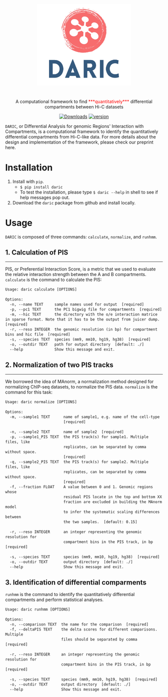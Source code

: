 <div align="center">

  <img src="img/daric_logo.png" alt="logo" width="300" height="auto" />
  <h1></h1>
  <p>
    A computational framework to find <span style="color:red"> ***quantitatively***</span> differential compartments between Hi-C datasets
  </p>

[![Downloads](https://pepy.tech/badge/daric)](https://pepy.tech/project/daric)
[![version](https://img.shields.io/badge/daric-v0.2.15-brightgreen)](https://img.shields.io/badge/daric-v0.2.15-brightgreen)

<div align="left">

`DARIC`, or Differential Analysis for genomic Regions' Interaction with Compartments, is a computational framework to identify the quantitatively differential compartments from Hi-C-like data. For more details about the design and implementation of the framework, please check our preprint here.

# Installation
1. Install with `pip`.
	+ `$ pip install daric`
	+ To test the installation, please type `$ daric --help` in shell to see if help messages pop out.
2. Download the `daric` package from github and install locally.

# Usage
`DARIC` is composed of three commands: `calculate`, `normalize`, and `runhmm`. 

## 1. Calculation of PIS
---
PIS, or Preferential Interaction Score, is a metric that we used to evaluate the relative interaction strength between the A and B compartments. `calculate` is the command to calculate the PIS:



```
Usage: daric calculate [OPTIONS]

Options:
  -n, --name TEXT     sample names used for output  [required]
  -p, --pc1 TEXT      the PC1 bigwig file for compartments  [required]
  -m, --hic TEXT      the directory with the o/e interaction matrice in sparse format. Note that it has to be the output from juicer dump.  [required]
  -r, --reso INTEGER  the genomic resolution (in bp) for compartment bins and hic file  [required]
  -s, --species TEXT  species (mm9, mm10, hg19, hg38)  [required]
  -o, --outdir TEXT   path for output directory  [default: ./]
  --help              Show this message and exit.
```
## 2. Normalization of two PIS tracks
---
We borrowed the idea of MAnorm, a normalization method designed for normalizing ChIP-seq datasets, to normalize the PIS data. `normalize` is the command for this task:

```
Usage: daric normalize [OPTIONS]

Options:
  -m, --sample1 TEXT      name of sample1, e.g. name of the cell-type
                          [required]

  -n, --sample2 TEXT      name of sample2  [required]
  -p, --sample1_PIS TEXT  the PIS track(s) for sample1. Multiple files, like
                          replicates, can be separated by comma without space.
                          [required]
  -q, --sample2_PIS TEXT  the PIS track(s) for sample2. Multiple files, like
                          replicates, can be separated by comma without space.
                          [required]
  -f, --fraction FLOAT    A value between 0 and 1. Genomic regions whose
                          residual PIS locate in the top and bottom XX
                          fraction are excluded in building the MAnorm model
                          to infer the systematic scaling differences between
                          the two samples.  [default: 0.15]

  -r, --reso INTEGER      an integer representing the genomic resolution for
                          compartment bins in the PIS track, in bp  [required]

  -s, --species TEXT      species (mm9, mm10, hg19, hg38)  [required]
  -o, --outdir TEXT       output directory  [default: ./]
  --help                  Show this message and exit.
```

## 3. Identification of differential comparments
`runhmm` is the command to identify the quantitatively differential compartments and perform statistical analyses. 

```
Usage: daric runhmm [OPTIONS]

Options:
  -n, --comparison TEXT  the name for the comparison  [required]
  -f, --deltaPIS TEXT    the delta scores for different comparisons. Multiple
                         files should be separated by comma  [required]

  -r, --reso INTEGER     an integer representing the genomic resolution for
                         compartment bins in the PIS track, in bp  [required]

  -s, --species TEXT     species (mm9, mm10, hg19, hg38)  [required]
  -o, --outdir TEXT      output directory  [default: ./]
  --help                 Show this message and exit.

```
